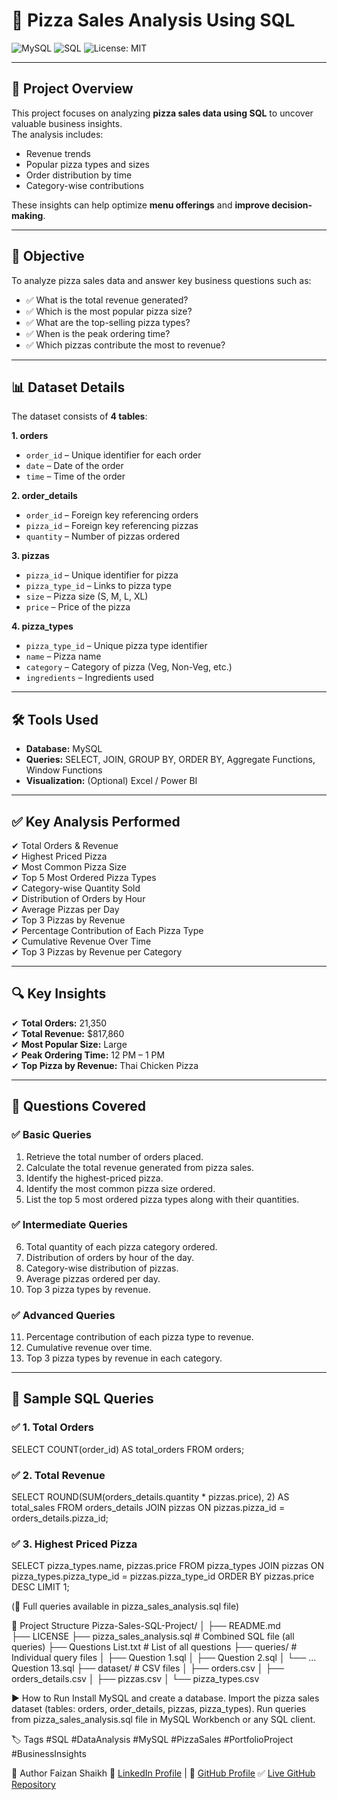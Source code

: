 # 🍕 Pizza Sales Analysis Using SQL

![MySQL](https://img.shields.io/badge/Database-MySQL-blue)
![SQL](https://img.shields.io/badge/Language-SQL-orange)
![License: MIT](https://img.shields.io/badge/License-MIT-green)

---

## 📌 Project Overview
This project focuses on analyzing **pizza sales data using SQL** to uncover valuable business insights.  
The analysis includes:
- Revenue trends  
- Popular pizza types and sizes  
- Order distribution by time  
- Category-wise contributions  

These insights can help optimize **menu offerings** and **improve decision-making**.

---

## 🎯 Objective
To analyze pizza sales data and answer key business questions such as:
- ✅ What is the total revenue generated?
- ✅ Which is the most popular pizza size?
- ✅ What are the top-selling pizza types?
- ✅ When is the peak ordering time?
- ✅ Which pizzas contribute the most to revenue?

---

## 📊 Dataset Details
The dataset consists of **4 tables**:

**1. orders**
- `order_id` – Unique identifier for each order
- `date` – Date of the order
- `time` – Time of the order

**2. order_details**
- `order_id` – Foreign key referencing orders
- `pizza_id` – Foreign key referencing pizzas
- `quantity` – Number of pizzas ordered

**3. pizzas**
- `pizza_id` – Unique identifier for pizza
- `pizza_type_id` – Links to pizza type
- `size` – Pizza size (S, M, L, XL)
- `price` – Price of the pizza

**4. pizza_types**
- `pizza_type_id` – Unique pizza type identifier
- `name` – Pizza name
- `category` – Category of pizza (Veg, Non-Veg, etc.)
- `ingredients` – Ingredients used

---

## 🛠 Tools Used
- **Database:** MySQL  
- **Queries:** SELECT, JOIN, GROUP BY, ORDER BY, Aggregate Functions, Window Functions  
- **Visualization:** (Optional) Excel / Power BI  

---

## ✅ Key Analysis Performed
✔ Total Orders & Revenue  
✔ Highest Priced Pizza  
✔ Most Common Pizza Size  
✔ Top 5 Most Ordered Pizza Types  
✔ Category-wise Quantity Sold  
✔ Distribution of Orders by Hour  
✔ Average Pizzas per Day  
✔ Top 3 Pizzas by Revenue  
✔ Percentage Contribution of Each Pizza Type  
✔ Cumulative Revenue Over Time  
✔ Top 3 Pizzas by Revenue per Category  

---

## 🔍 Key Insights
✔ **Total Orders:** 21,350  
✔ **Total Revenue:** $817,860  
✔ **Most Popular Size:** Large  
✔ **Peak Ordering Time:** 12 PM – 1 PM  
✔ **Top Pizza by Revenue:** Thai Chicken Pizza  

---

## 📌 Questions Covered
### ✅ Basic Queries
1. Retrieve the total number of orders placed.  
2. Calculate the total revenue generated from pizza sales.  
3. Identify the highest-priced pizza.  
4. Identify the most common pizza size ordered.  
5. List the top 5 most ordered pizza types along with their quantities.  

### ✅ Intermediate Queries
6. Total quantity of each pizza category ordered.  
7. Distribution of orders by hour of the day.  
8. Category-wise distribution of pizzas.  
9. Average pizzas ordered per day.  
10. Top 3 pizza types by revenue.  

### ✅ Advanced Queries
11. Percentage contribution of each pizza type to revenue.  
12. Cumulative revenue over time.  
13. Top 3 pizza types by revenue in each category.  

---

## 🧾 Sample SQL Queries
### ✅ 1. Total Orders
SELECT COUNT(order_id) AS total_orders
FROM orders;

### ✅ 2. Total Revenue
SELECT ROUND(SUM(orders_details.quantity * pizzas.price), 2) AS total_sales
FROM orders_details
JOIN pizzas ON pizzas.pizza_id = orders_details.pizza_id;

### ✅ 3. Highest Priced Pizza
SELECT pizza_types.name, pizzas.price
FROM pizza_types
JOIN pizzas ON pizza_types.pizza_type_id = pizzas.pizza_type_id
ORDER BY pizzas.price DESC
LIMIT 1;

(📌 Full queries available in pizza_sales_analysis.sql file)

📂 Project Structure
Pizza-Sales-SQL-Project/
│
├── README.md                
├── LICENSE
├── pizza_sales_analysis.sql   # Combined SQL file (all queries)
├── Questions List.txt         # List of all questions
├── queries/                   # Individual query files
│    ├── Question 1.sql
│    ├── Question 2.sql
│    └── ... Question 13.sql
├── dataset/                   # CSV files
│    ├── orders.csv
│    ├── orders_details.csv
│    ├── pizzas.csv
│    └── pizza_types.csv

▶ How to Run
Install MySQL and create a database.
Import the pizza sales dataset (tables: orders, order_details, pizzas, pizza_types).
Run queries from pizza_sales_analysis.sql file in MySQL Workbench or any SQL client.

🏷 Tags
#SQL #DataAnalysis #MySQL #PizzaSales #PortfolioProject #BusinessInsights

👤 Author
Faizan Shaikh
📌 [LinkedIn Profile](https://www.linkedin.com/in/faizan-shaikh-fs2004/) | 
📌 [GitHub Profile](https://github.com/Faizan5757)
✅ [Live GitHub Repository](https://github.com/Faizan5757/Pizza-Sales-SQL-Project)
